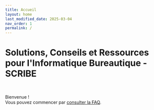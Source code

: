 ```yaml
---
title: Accueil
layout: home
last_modified_date: 2025-03-04
nav_order: 1
permalink: /
---
```


# Solutions, Conseils et Ressources pour l'Informatique Bureautique - SCRIBE

 

Bienvenue !  
Vous pouvez commencer par [consulter la FAQ](/FAQ.html).  
  
&nbsp;    

&nbsp;  